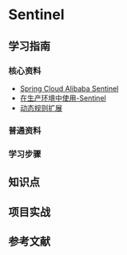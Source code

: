# Sentinel

## 学习指南

### 核心资料

* [Spring Cloud Alibaba Sentinel](https://github.com/alibaba/spring-cloud-alibaba/wiki/Sentinel)
* [在生产环境中使用-Sentinel](https://github.com/alibaba/Sentinel/wiki/%E5%9C%A8%E7%94%9F%E4%BA%A7%E7%8E%AF%E5%A2%83%E4%B8%AD%E4%BD%BF%E7%94%A8-Sentinel)
* [动态规则扩展](https://github.com/alibaba/Sentinel/wiki/%E5%8A%A8%E6%80%81%E8%A7%84%E5%88%99%E6%89%A9%E5%B1%95)

### 普通资料

### 学习步骤

## 知识点

## 项目实战

## 参考文献
